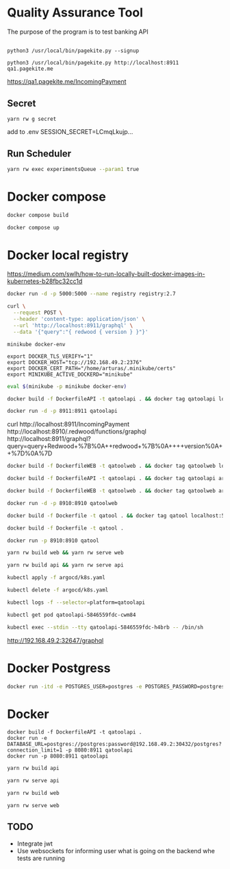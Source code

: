 # Quality Assurance Tool
The purpose of the program is to test banking API

##
```terminal
python3 /usr/local/bin/pagekite.py --signup
```
```terminal
python3 /usr/local/bin/pagekite.py http://localhost:8911 qa1.pagekite.me
```
https://qa1.pagekite.me/IncomingPayment


## Secret
````
yarn rw g secret
````
add to .env
SESSION_SECRET=LCmqLkujp...


## Run Scheduler
```bash
yarn rw exec experimentsQueue --param1 true
```

# Docker compose
```bash
docker compose build
````

```bash
docker compose up
````

# Docker local registry
https://medium.com/swlh/how-to-run-locally-built-docker-images-in-kubernetes-b28fbc32cc1d

```bash
docker run -d -p 5000:5000 --name registry registry:2.7
````

```bash
curl \
  --request POST \
  --header 'content-type: application/json' \
  --url 'http://localhost:8911/graphql' \
  --data '{"query":"{ redwood { version } }"}'
````

````
minikube docker-env
````
````
export DOCKER_TLS_VERIFY="1"
export DOCKER_HOST="tcp://192.168.49.2:2376"
export DOCKER_CERT_PATH="/home/arturas/.minikube/certs"
export MINIKUBE_ACTIVE_DOCKERD="minikube"
````

```bash
eval $(minikube -p minikube docker-env)
````

```bash
docker build -f DockerfileAPI -t qatoolapi . && docker tag qatoolapi localhost:5000/qatoolapi && docker push localhost:5000/qatoolapi
````

```bash
docker run -d -p 8911:8911 qatoolapi
````
curl http://localhost:8911/IncomingPayment
http://localhost:8910/.redwood/functions/graphql
http://localhost:8911/graphql?query=query+Redwood+%7B%0A++redwood+%7B%0A++++version%0A++%7D%0A%7D

```bash
docker build -f DockerfileWEB -t qatoolweb . && docker tag qatoolweb localhost:5000/qatoolweb && docker push localhost:5000/qatoolweb
````

```bash
docker build -f DockerfileAPI -t qatoolapi . && docker tag qatoolapi arturix/qatoolapi && docker push arturix/qatoolapi
````

```bash
docker build -f DockerfileWEB -t qatoolweb . && docker tag qatoolweb arturix/qatoolweb && docker push arturix/qatoolweb
````

```bash
docker run -d -p 8910:8910 qatoolweb
````


```bash
docker build -f Dockerfile -t qatool . && docker tag qatool localhost:5000/qatool && docker push localhost:5000/qatool
````

```bash
docker build -f Dockerfile -t qatool .
````

```bash
docker run -p 8910:8910 qatool
````

```bash
yarn rw build web && yarn rw serve web
````

```bash
yarn rw build api && yarn rw serve api
````

```bash
kubectl apply -f argocd/k8s.yaml
````

```bash
kubectl delete -f argocd/k8s.yaml
````

```bash
kubectl logs -f --selector=platform=qatoolapi
````

```bash
kubectl get pod qatoolapi-5846559fdc-cwm84
````

```bash
kubectl exec --stdin --tty qatoolapi-5846559fdc-h4brb -- /bin/sh
````

http://192.168.49.2:32647/graphql

# Docker Postgress
```bash
docker run -itd -e POSTGRES_USER=postgres -e POSTGRES_PASSWORD=postgres -p 5432:5432 -v /data:/var/lib/postgresql/data --name postgresql postgres
````
# Docker
````
docker build -f DockerfileAPI -t qatoolapi .
docker run -e DATABASE_URL=postgres://postgres:password@192.168.49.2:30432/postgres?connection_limit=1 -p 8080:8911 qatoolapi
docker run -p 8080:8911 qatoolapi
````

```bash
yarn rw build api
````

```bash
yarn rw serve api
````

```bash
yarn rw build web
````
```bash
yarn rw serve web
````

## TODO
* Integrate jwt
* Use websockets for informing user what is going on the backend whe tests are running
